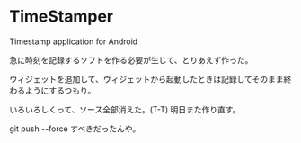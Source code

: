 # TimeStamper
Timestamp application for Android

急に時刻を記録するソフトを作る必要が生じて、とりあえず作った。

ウィジェットを追加して、ウィジェットから起動したときは記録してそのまま終わるようにするつもり。

いろいろしくって、ソース全部消えた。(T-T)
明日また作り直す。

git push --force すべきだったんや。